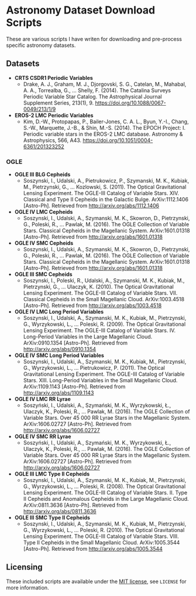 # Astronomy Dataset Download Scripts
These are various scripts I have writen for downloading and pre-process specific astronomy datasets.

## Datasets
* **CRTS CSDR1 Periodic Variables**
  * Drake, A. J., Graham, M. J., Djorgovski, S. G., Catelan, M., Mahabal, A. A., Torrealba, G., … Shelly, F. (2014). The Catalina Surveys Periodic Variable Star Catalog. The Astrophysical Journal Supplement Series, 213(1), 9. https://doi.org/10.1088/0067-0049/213/1/9
* **EROS-2 LMC Periodic Variables**
  * Kim, D.-W., Protopapas, P., Bailer-Jones, C. A. L., Byun, Y.-I., Chang, S.-W., Marquette, J.-B., & Shin, M.-S. (2014). The EPOCH Project: I. Periodic variable stars in the EROS-2 LMC database. Astronomy & Astrophysics, 566, A43. https://doi.org/10.1051/0004-6361/201323252

### OGLE
* **OGLE III BLG Cepheids**
  * Soszynski, I., Udalski, A., Pietrukowicz, P., Szymanski, M. K., Kubiak, M., Pietrzynski, G., … Kozlowski, S. (2011). The Optical Gravitational Lensing Experiment. The OGLE-III Catalog of Variable Stars. XIV. Classical and Type II Cepheids in the Galactic Bulge. ArXiv:1112.1406 [Astro-Ph]. Retrieved from http://arxiv.org/abs/1112.1406
* **OGLE IV LMC Cepheids**
  * Soszynski, I., Udalski, A., Szymanski, M. K., Skowron, D., Pietrzynski, G., Poleski, R., … Pawlak, M. (2016). The OGLE Collection of Variable Stars. Classical Cepheids in the Magellanic System. ArXiv:1601.01318 [Astro-Ph]. Retrieved from http://arxiv.org/abs/1601.01318
* **OGLE IV SMC Cepheids**
  * Soszynski, I., Udalski, A., Szymanski, M. K., Skowron, D., Pietrzynski, G., Poleski, R., … Pawlak, M. (2016). The OGLE Collection of Variable Stars. Classical Cepheids in the Magellanic System. ArXiv:1601.01318 [Astro-Ph]. Retrieved from http://arxiv.org/abs/1601.01318
* **OGLE III SMC Cepheids**
  * Soszynski, I., Poleski, R., Udalski, A., Szymanski, M. K., Kubiak, M., Pietrzynski, G., … Ulaczyk, K. (2010). The Optical Gravitational Lensing Experiment. The OGLE-III Catalog of Variable Stars. VII. Classical Cepheids in the Small Magellanic Cloud. ArXiv:1003.4518 [Astro-Ph]. Retrieved from http://arxiv.org/abs/1003.4518
* **OGLE IV LMC Long Period Variables**
  * Soszynski, I., Udalski, A., Szymanski, M. K., Kubiak, M., Pietrzynski, G., Wyrzykowski, L., … Poleski, R. (2009). The Optical Gravitational Lensing Experiment. The OGLE-III Catalog of Variable Stars. IV. Long-Period Variables in the Large Magellanic Cloud. ArXiv:0910.1354 [Astro-Ph]. Retrieved from http://arxiv.org/abs/0910.1354
* **OGLE IV SMC Long Period Variables**
  * Soszynski, I., Udalski, A., Szymanski, M. K., Kubiak, M., Pietrzynski, G., Wyrzykowski, L., … Pietrukowicz, P. (2011). The Optical Gravitational Lensing Experiment. The OGLE-III Catalog of Variable Stars. XIII. Long-Period Variables in the Small Magellanic Cloud. ArXiv:1109.1143 [Astro-Ph]. Retrieved from http://arxiv.org/abs/1109.1143
* **OGLE IV LMC RR Lyrae**
  * Soszyński, I., Udalski, A., Szymański, M. K., Wyrzykowski, Ł., Ulaczyk, K., Poleski, R., … Pawlak, M. (2016). The OGLE Collection of Variable Stars. Over 45 000 RR Lyrae Stars in the Magellanic System. ArXiv:1606.02727 [Astro-Ph]. Retrieved from http://arxiv.org/abs/1606.02727
* **OGLE IV SMC RR Lyrae**
  * Soszyński, I., Udalski, A., Szymański, M. K., Wyrzykowski, Ł., Ulaczyk, K., Poleski, R., … Pawlak, M. (2016). The OGLE Collection of Variable Stars. Over 45 000 RR Lyrae Stars in the Magellanic System. ArXiv:1606.02727 [Astro-Ph]. Retrieved from http://arxiv.org/abs/1606.02727
* **OGLE III LMC Type II Cepheids**
  * Soszynski, I., Udalski, A., Szymanski, M. K., Kubiak, M., Pietrzynski, G., Wyrzykowski, L., … Poleski, R. (2008). The Optical Gravitational Lensing Experiment. The OGLE-III Catalog of Variable Stars. II. Type II Cepheids and Anomalous Cepheids in the Large Magellanic Cloud. ArXiv:0811.3636 [Astro-Ph]. Retrieved from http://arxiv.org/abs/0811.3636
* **OGLE III SMC Type II Cepheids**
  * Soszynski, I., Udalski, A., Szymanski, M. K., Kubiak, M., Pietrzynski, G., Wyrzykowski, L., … Poleski, R. (2010). The Optical Gravitational Lensing Experiment. The OGLE-III Catalog of Variable Stars. VIII. Type II Cepheids in the Small Magellanic Cloud. ArXiv:1005.3544 [Astro-Ph]. Retrieved from http://arxiv.org/abs/1005.3544

## Licensing
These included scripts are available under the [MIT license](https://opensource.org/licenses/MIT), see `LICENSE` for more information.
